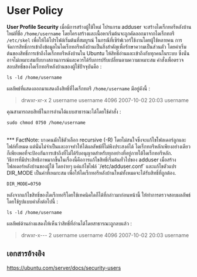 <br>

# User Policy

**User Profile Security** เมื่อมีการสร้างผู้ใช้ใหม่ โปรแกรม adduser จะสร้างไดเร็กทอรีหลังบ้านใหม่ที่ชื่อ `/home/username` โดยโครงสร้างและเนื้อหาเริ่มต้นจะถูกคัดลอกมาจากไดเร็กทอรี `/etc/skel` เพื่อให้ได้โปรไฟล์เริ่มต้นที่สมบูรณ์
ในกรณีที่เซิร์ฟเวอร์ใช้งานโดยผู้ใช้หลายคน การจัดการสิทธิ์การเข้าถึงข้อมูลในไดเร็กทอรีหลังบ้านเป็นสิ่งสำคัญเพื่อรักษาความเป็นส่วนตัว โดยค่าเริ่มต้นของสิทธิ์การเข้าถึงไดเร็กทอรีหลังบ้านใน Ubuntu ให้สิทธิ์อ่านและเข้าถึงกับทุกคนในระบบ ซึ่งนั่นอาจไม่เหมาะสมกับบางสถานการณ์และควรได้รับการปรับเปลี่ยนตามความเหมาะสม
คำสั่งเพื่อตรวจสอบสิทธิ์ของไดเร็กทอรีหลังบ้านของผู้ใช้ปัจจุบันคือ :

	ls -ld /home/username
 
ผลลัพธ์ที่แสดงออกมาแสดงถึงสิทธิ์ที่ไดเร็กทอรี `/home/username` มีอยู่ดังนี้ :
> drwxr-xr-x  2 username username    4096 2007-10-02 20:03 username

คุณสามารถลบสิทธิ์ในการอ่านได้แบบสาธารณะได้โดยใช้คำสั่ง :

	sudo chmod 0750 /home/username

<br>
*** FactNote: บางคนมักใช้ตัวเลือก recursive (-R) โดยไม่สนใจซึ่งจะแก้ไขโฟลเดอร์ลูกและไฟล์ทั้งหมด แต่นั่นไม่จำเป็นและอาจทำให้ได้ผลลัพธ์ที่ไม่พึงประสงค์ได้ ไดเร็กทอรีหลักเพียงอย่างเดียวก็เพียงพอที่จะป้องกันการเข้าถึงที่ไม่ได้รับอนุญาตสำหรับทุกอย่างที่อยู่ภายใต้ไดเร็กทอรีหลัก.


<br>
วิธีการที่มีประสิทธิภาพมากขึ้นในเรื่องนี้คือการแก้ไขสิทธิ์เริ่มต้นทั่วไปของ adduser เมื่อสร้างโฟลเดอร์หลังบ้านของผู้ใช้ โดยง่ายๆ แค่แก้ไขไฟล์ `/etc/adduser.conf` และแก้ไขตัวแปร DIR_MODE เป็นค่าที่เหมาะสม เพื่อให้ไดเร็กทอรีหลังบ้านใหม่ทั้งหมดจะได้รับสิทธิ์ที่ถูกต้อง.

	DIR_MODE=0750

หลังจากแก้ไขสิทธิ์ของไดเร็กทอรีโดยใช้เทคนิคใดก็ได้ที่กล่าวมาก่อนหน้านี้ ให้ทำการตรวจสอบผลลัพธ์โดยใช้รูปแบบคำสั่งต่อไปนี้ :

	ls -ld /home/username

ผลลัพธ์ด้านล่างแสดงให้เห็นว่าสิทธิ์ที่อ่านได้โดยสาธารณะถูกลบแล้ว :
> drwxr-x---   2 username username    4096 2007-10-02 20:03 username


## เอกสารอ้างอิง
https://ubuntu.com/server/docs/security-users
